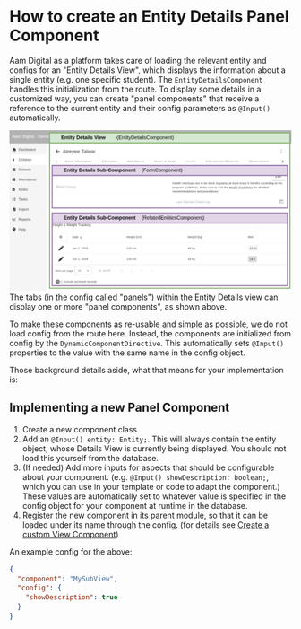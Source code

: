 # How to create an Entity Details Panel Component

Aam Digital as a platform takes care of loading the relevant entity and configs for an "Entity Details View",
which displays the information about a single entity (e.g. one specific student).
The `EntityDetailsComponent` handles this initialization from the route.
To display some details in a customized way, you can create "panel components" that receive a reference to the current entity and their config parameters as `@Input()` automatically.

![](../../images/entity-details-panels.drawio.png)
The tabs (in the config called "panels") within the Entity Details view can display one or more "panel components", as shown above.

To make these components as re-usable and simple as possible, we do not load config from the route here.
Instead, the components are initialized from config by the `DynamicComponentDirective`.
This automatically sets `@Input()` properties to the value with the same name in the config object.

Those background details aside, what that means for your implementation is:

## Implementing a new Panel Component

1. Create a new component class
2. Add an `@Input() entity: Entity;`. This will always contain the entity object, whose Details View is currently being displayed. You should not load this yourself from the database.
3. (If needed) Add more inputs for aspects that should be configurable about your component.
   (e.g. `@Input() showDescription: boolean;`, which you can use in your template or code to adapt the component.)
   These values are automatically set to whatever value is specified in the config object for your component at runtime in the database.
4. Register the new component in its parent module, so that it can be loaded under its name through the config.
   (for details see [Create a custom View Component](./create-a-custom-view-component.html))

An example config for the above:

```json
{
  "component": "MySubView",
  "config": {
    "showDescription": true
  }
}
```
